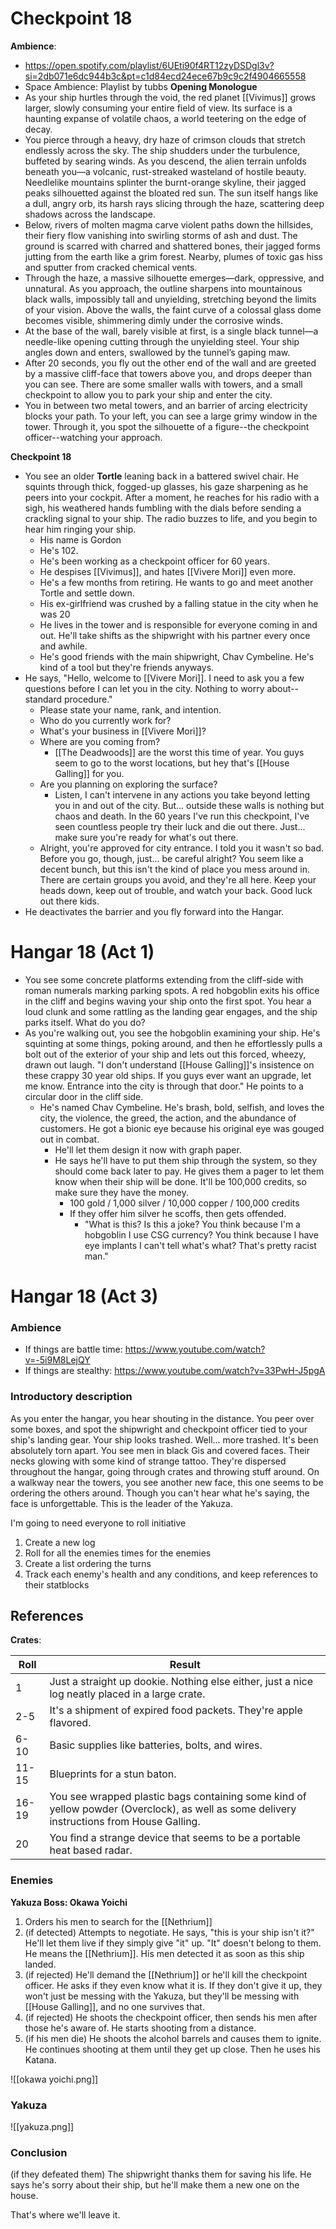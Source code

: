 # Checkpoint 18
**Ambience**:
- https://open.spotify.com/playlist/6UEti90f4RT12zyDSDgl3v?si=2db071e6dc944b3c&pt=c1d84ecd24ece67b9c9c2f4904665558
- Space Ambience: Playlist by tubbs
**Opening Monologue**
- As your ship hurtles through the void, the red planet [[Vivimus]] grows larger, slowly consuming your entire field of view. Its surface is a haunting expanse of volatile chaos, a world teetering on the edge of decay.
- You pierce through a heavy, dry haze of crimson clouds that stretch endlessly across the sky. The ship shudders under the turbulence, buffeted by searing winds. As you descend, the alien terrain unfolds beneath you—a volcanic, rust-streaked wasteland of hostile beauty. Needlelike mountains splinter the burnt-orange skyline, their jagged peaks silhouetted against the bloated red sun. The sun itself hangs like a dull, angry orb, its harsh rays slicing through the haze, scattering deep shadows across the landscape.
- Below, rivers of molten magma carve violent paths down the hillsides, their fiery flow vanishing into swirling storms of ash and dust. The ground is scarred with charred and shattered bones, their jagged forms jutting from the earth like a grim forest. Nearby, plumes of toxic gas hiss and sputter from cracked chemical vents.
- Through the haze, a massive silhouette emerges—dark, oppressive, and unnatural. As you approach, the outline sharpens into mountainous black walls, impossibly tall and unyielding, stretching beyond the limits of your vision. Above the walls, the faint curve of a colossal glass dome becomes visible, shimmering dimly under the corrosive winds.
- At the base of the wall, barely visible at first, is a single black tunnel—a needle-like opening cutting through the unyielding steel. Your ship angles down and enters, swallowed by the tunnel’s gaping maw. 
- After 20 seconds, you fly out the other end of the wall and are greeted by a massive cliff-face that towers above you, and drops deeper than you can see. There are some smaller walls with towers, and a small checkpoint to allow you to park your ship and enter the city.
- You in between two metal towers, and an barrier of arcing electricity blocks your path. To your left, you can see a large grimy window in the tower. Through it, you spot the silhouette of a figure--the checkpoint officer--watching your approach.


**Checkpoint 18**
- You see an older **Tortle** leaning back in a battered swivel chair. He squints through thick, fogged-up glasses, his gaze sharpening as he peers into your cockpit. After a moment, he reaches for his radio with a sigh, his weathered hands fumbling with the dials before sending a crackling signal to your ship. The radio buzzes to life, and you begin to hear him ringing your ship. 
	- His name is Gordon
	- He's 102.
	- He's been working as a checkpoint officer for 60 years.
	- He despises [[Vivimus]], and hates [[Vivere Mori]] even more.
	- He's a few months from retiring. He wants to go and meet another Tortle and settle down. 
	- His ex-girlfriend was crushed by a falling statue in the city when he was 20
	- He lives in the tower and is responsible for everyone coming in and out. He'll take shifts as the shipwright with his partner every once and awhile.
	- He's good friends with the main shipwright, Chav Cymbeline. He's kind of a tool but they're friends anyways.
- He says, "Hello, welcome to [[Vivere Mori]]. I need to ask you a few questions before I can let you in the city. Nothing to worry about--standard procedure."
	- Please state your name, rank, and intention.
	- Who do you currently work for? 
	- What's your business in [[Vivere Mori]]?
	- Where are you coming from?
		- [[The Deadwoods]] are the worst this time of year. You guys seem to go to the worst locations, but hey that's [[House Galling]] for you. 
	- Are you planning on exploring the surface?
		- Listen, I can't intervene in any actions you take beyond letting you in and out of the city. But... outside these walls is nothing but chaos and death. In the 60 years I've run this checkpoint, I've seen countless people try their luck and die out there. Just... make sure you're ready for what's out there.
	- Alright, you're approved for city entrance. I told you it wasn't so bad. Before you go, though, just... be careful alright? You seem like a decent bunch, but this isn't the kind of place you mess around in. There are certain groups you avoid, and they're all here. Keep your heads down, keep out of trouble, and watch your back. Good luck out there kids.  
- He deactivates the barrier and you fly forward into the Hangar. 
# Hangar 18 (Act 1)
- You see some concrete platforms extending from the cliff-side with roman numerals marking parking spots. A red hobgoblin exits his office in the cliff and begins waving your ship onto the first spot. You hear a loud clunk and some rattling as the landing gear engages, and the ship parks itself. What do you do?
- As you're walking out, you see the hobgoblin examining your ship. He's squinting at some things, poking around, and then he effortlessly pulls a bolt out of the exterior of your ship and lets out this forced, wheezy, drawn out laugh. "I don't understand [[House Galling]]'s insistence on these crappy 30 year old ships. If you guys ever want an upgrade, let me know. Entrance into the city is through that door." He points to a circular door in the cliff side. 
	- He's named Chav Cymbeline. He's brash, bold, selfish, and loves the city, the violence, the greed, the action, and the abundance of customers. He got a bionic eye because his original eye was gouged out in combat. 
		- He'll let them design it now with graph paper. 
		- He says he'll have to put them ship through the system, so they should come back later to pay. He gives them a pager to let them know when their ship will be done. It'll be 100,000 credits, so make sure they have the money.
			- 100 gold / 1,000 silver / 10,000 copper / 100,000 credits
			- If they offer him silver he scoffs, then gets offended. 
				- "What is this? Is this a joke? You think because I'm a hobgoblin I use CSG currency? You think because I have eye implants I can't tell what's what? That's pretty racist man."

# Hangar 18 (Act 3)
### Ambience
- If things are battle time: https://www.youtube.com/watch?v=-5i9M8LejQY
- If things are stealthy: https://www.youtube.com/watch?v=33PwH-J5pgA

### Introductory description
As you enter the hangar, you hear shouting in the distance. You peer over some boxes, and spot the shipwright and checkpoint officer tied to your ship's landing gear. Your ship looks trashed. Well... more trashed. It's been absolutely torn apart.
You see men in black Gis and covered faces. Their necks glowing with some kind of strange tattoo. They're dispersed throughout the hangar, going through crates and throwing stuff around. On a walkway near the towers, you see another new face, this one seems to be ordering the others around. Though you can't hear what he's saying, the face is unforgettable. This is the leader of the Yakuza. 

I'm going to need everyone to roll initiative
1. Create a new log
2. Roll for all the enemies times for the enemies
3. Create a list ordering the turns
4. Track each enemy's health and any conditions, and keep references to their statblocks


## References
**Crates**:

| Roll  | Result                                                                                                                                    |
| ----- | ----------------------------------------------------------------------------------------------------------------------------------------- |
| 1     | Just a straight up dookie. Nothing else either, just a nice log neatly placed in a large crate.                                           |
| 2-5   | It's a shipment of expired food packets. They're apple flavored.                                                                          |
| 6-10  | Basic supplies like batteries, bolts, and wires.                                                                                          |
| 11-15 | Blueprints for a stun baton.                                                                                                              |
| 16-19 | You see wrapped plastic bags containing some kind of yellow powder (Overclock), as well as some delivery instructions from House Galling. |
| 20    | You find a strange device that seems to be a portable heat based radar.                                                                   |


### Enemies
**Yakuza Boss: Okawa Yoichi**
1. Orders his men to search for the [[Nethrium]]
2. (if detected) Attempts to negotiate. He says, "this is your ship isn't it?" He'll let them live if they simply give "it" up. "It" doesn't belong to them. He means the [[Nethrium]]. His men detected it as soon as this ship landed. 
3. (if rejected) He'll demand the [[Nethrium]] or he'll kill the checkpoint officer. He asks if they even know what it is. If they don't give it up, they won't just be messing with the Yakuza, but they'll be messing with [[House Galling]], and no one survives that. 
4. (if rejected) He shoots the checkpoint officer, then sends his men after those he's aware of. He starts shooting from a distance. 
5. (if his men die) He shoots the alcohol barrels and causes them to ignite. He continues shooting at them until they get up close. Then he uses his Katana. 

![[okawa yoichi.png]]

### Yakuza
![[yakuza.png]]

### Conclusion
(if they defeated them)
The shipwright thanks them for saving his life. He says he's sorry about their ship, but he'll make them a new one on the house. 

That's where we'll leave it. 